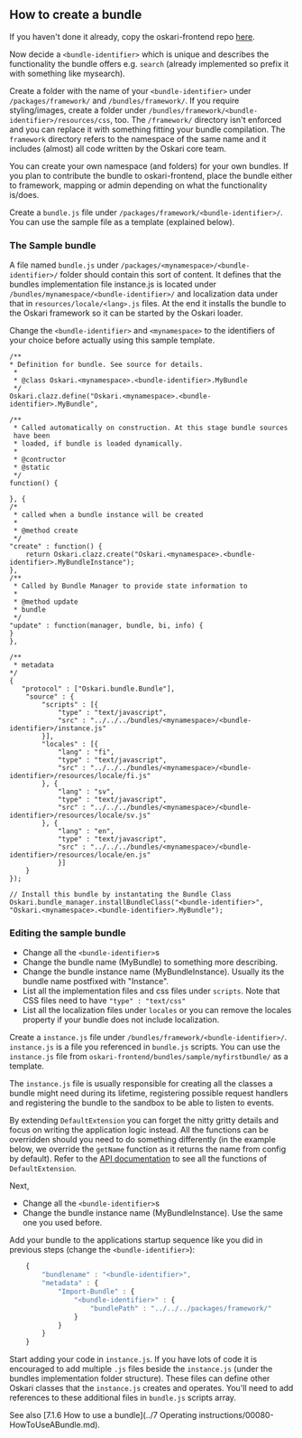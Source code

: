 ## How to create a bundle

If you haven't done it already, copy the oskari-frontend repo [here](https://github.com/oskariorg/oskari-frontend/).

Now decide a `<bundle-identifier>` which is unique and describes the functionality the bundle offers e.g. `search` (already implemented so prefix it with something like mysearch).

Create a folder with the name of your `<bundle-identifier>` under `/packages/framework/` and `/bundles/framework/`. If you require styling/images, create a folder under `/bundles/framework/<bundle-identifier>/resources/css`, too. The `/framework/` directory isn't enforced and you can replace it with something fitting your bundle compilation. The `framework` directory refers to the namespace of the same name and it includes (almost) all code written by the Oskari core team. 

You can create your own namespace (and folders) for your own bundles. If you plan to contribute the bundle to oskari-frontend, place the bundle either to framework, mapping or admin depending on what the functionality is/does.

Create a `bundle.js` file under `/packages/framework/<bundle-identifier>/`. You can use the sample file as a template (explained below).

### The Sample bundle

A file named `bundle.js` under `/packages/<mynamespace>/<bundle-identifier>/` folder should contain this sort of content. It defines that the bundles implementation file instance.js is located under `/bundles/mynamespace/<bundle-identifier>/` and localization data under that in `resources/locale/<lang>.js` files. At the end it installs the bundle to the Oskari framework so it can be started by the Oskari loader. 

Change the `<bundle-identifier>` and `<mynamespace>` to the identifiers of your choice before actually using this sample template.


    /**
    * Definition for bundle. See source for details.
     *
     * @class Oskari.<mynamespace>.<bundle-identifier>.MyBundle
     */
    Oskari.clazz.define("Oskari.<mynamespace>.<bundle-identifier>.MyBundle",
    
    /**
     * Called automatically on construction. At this stage bundle sources  
     have been
     * loaded, if bundle is loaded dynamically.
     *
     * @contructor
     * @static
     */
    function() {
    
    }, {
    /*
     * called when a bundle instance will be created
     *
     * @method create
     */
    "create" : function() {
        return Oskari.clazz.create("Oskari.<mynamespace>.<bundle-identifier>.MyBundleInstance");
    },
    /**
     * Called by Bundle Manager to provide state information to
     *
     * @method update
     * bundle
     */
    "update" : function(manager, bundle, bi, info) {
    }
    },

    /**
     * metadata
    */
    {
       "protocol" : ["Oskari.bundle.Bundle"],
        "source" : {
            "scripts" : [{
                "type" : "text/javascript",
                "src" : "../../../bundles/<mynamespace>/<bundle-identifier>/instance.js"
            }],
            "locales" : [{
                "lang" : "fi",
                "type" : "text/javascript",
                "src" : "../../../bundles/<mynamespace>/<bundle-identifier>/resources/locale/fi.js"
            }, {
                "lang" : "sv",
                "type" : "text/javascript",
                "src" : "../../../bundles/<mynamespace>/<bundle-identifier>/resources/locale/sv.js"
            }, {
                "lang" : "en",
                "type" : "text/javascript",
                "src" : "../../../bundles/<mynamespace>/<bundle-identifier>/resources/locale/en.js"
                }]
        }
    });

    // Install this bundle by instantating the Bundle Class
    Oskari.bundle_manager.installBundleClass("<bundle-identifier>", "Oskari.<mynamespace>.<bundle-identifier>.MyBundle");

### Editing the sample bundle

* Change all the `<bundle-identifier>`s
* Change the bundle name (MyBundle) to something more describing.
* Change the bundle instance name (MyBundleInstance). Usually its the bundle name postfixed with "Instance".
* List all the implementation files and css files under `scripts`. Note that CSS files need to have `"type" : "text/css"`
* List all the localization files under `locales` or you can remove the locales property if your bundle does not include localization.

Create a `instance.js` file under `/bundles/framework/<bundle-identifier>/`. `instance.js` is a file you referenced in `bundle.js` scripts. You can use the `instance.js` file from `oskari-frontend/bundles/sample/myfirstbundle/` as a template.

The `instance.js` file is usually responsible for creating all the classes a bundle might need during its lifetime, registering possible request handlers and registering the bundle to the sandbox to be able to listen to events.

By extending `DefaultExtension` you can forget the nitty gritty details and focus on writing the application logic instead. All the functions can be overridden should you need to do something differently (in the example below, we override the `getName` function as it returns the name from config by default). Refer to the [API documentation](.../api) to see all the functions of `DefaultExtension`.

Next, 
* Change all the `<bundle-identifier>`s
* Change the bundle instance name (MyBundleInstance). Use the same one you used before.

Add your bundle to the applications startup sequence like you did in previous steps (change the `<bundle-identifier>`):

```javascript
    {
        "bundlename" : "<bundle-identifier>",
        "metadata" : {
            "Import-Bundle" : {
                "<bundle-identifier>" : {
                    "bundlePath" : "../../../packages/framework/"
                }
            }
        }
    }
```

Start adding your code in `instance.js`. If you have lots of code it is encouraged to add multiple `.js` files beside the `instance.js` (under the bundles implementation folder structure). These files can define other Oskari classes that the `instance.js` creates and operates. You'll need to add references to these additional files in `bundle.js` scripts array.

See also [7.1.6 How to use a bundle](../7 Operating instructions/00080-HowToUseABundle.md).